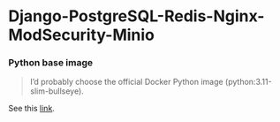 # Django-PostgreSQL-Redis-Nginx-ModSecurity-Minio

### Python base image

<blockquote>I’d probably choose the official Docker Python image (python:3.11-slim-bullseye).</blockquote>

See this [link](https://pythonspeed.com/articles/base-image-python-docker-images/).